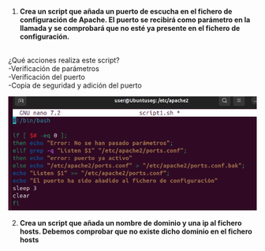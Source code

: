 1. **Crea un script que añada un puerto de escucha en el fichero de configuración de Apache. El puerto se recibirá como parámetro en la llamada y se comprobará que no esté ya presente en el fichero de configuración.**
<br>
¿Qué acciones realiza este script?
<br>
-Verificación de parámetros<br>
-Verificación del puerto<br>
-Copia de seguridad y adición del puerto<br>

![Texto alternativo](images/Screenshot_1.png)

2. **Crea un script que añada un nombre de dominio y una ip al fichero hosts. Debemos comprobar que no existe dicho dominio en el fichero hosts**
